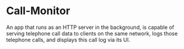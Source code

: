 # Call-Monitor
An app that runs as an HTTP server in the background, is capable of serving telephone call data to clients on the same network, logs those telephone calls, and displays this call log via its UI.
